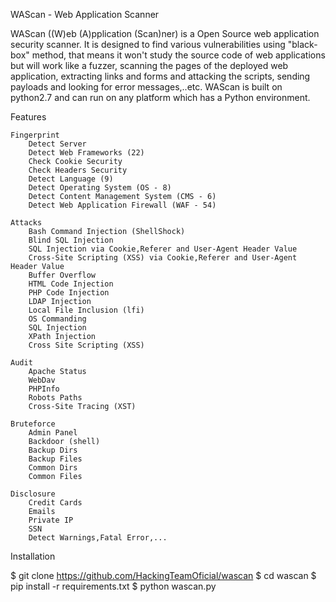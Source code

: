 WAScan - Web Application Scanner

WAScan ((W)eb (A)pplication (Scan)ner) is a Open Source web application security scanner. It is designed to find various vulnerabilities using "black-box" method, 
that means it won't study the source code of web applications but will work like a fuzzer, scanning the pages of the deployed web application, 
extracting links and forms and attacking the scripts, sending payloads and looking for error messages,..etc. 
WAScan is built on python2.7 and can run on any platform which has a Python environment.

Features

    Fingerprint
        Detect Server
        Detect Web Frameworks (22)
        Check Cookie Security
        Check Headers Security
        Detect Language (9)
        Detect Operating System (OS - 8)
        Detect Content Management System (CMS - 6)
        Detect Web Application Firewall (WAF - 54)

    Attacks
        Bash Command Injection (ShellShock)
        Blind SQL Injection
        SQL Injection via Cookie,Referer and User-Agent Header Value
        Cross-Site Scripting (XSS) via Cookie,Referer and User-Agent Header Value
        Buffer Overflow
        HTML Code Injection
        PHP Code Injection
        LDAP Injection
        Local File Inclusion (lfi)
        OS Commanding
        SQL Injection
        XPath Injection
        Cross Site Scripting (XSS)

    Audit
        Apache Status
        WebDav
        PHPInfo
        Robots Paths
        Cross-Site Tracing (XST)

    Bruteforce
        Admin Panel
        Backdoor (shell)
        Backup Dirs
        Backup Files
        Common Dirs
        Common Files

    Disclosure
        Credit Cards
        Emails
        Private IP
        SSN
        Detect Warnings,Fatal Error,...

Installation

$ git clone https://github.com/HackingTeamOficial/wascan 
$ cd wascan 
$ pip install -r requirements.txt
$ python wascan.py


